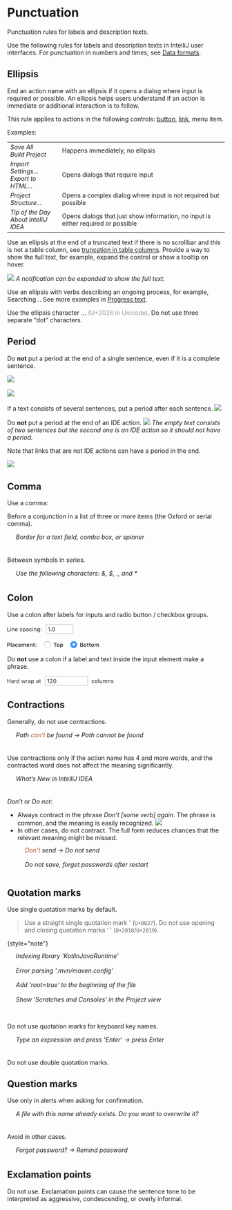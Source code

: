 <!-- Copyright 2000-2024 JetBrains s.r.o. and contributors. Use of this source code is governed by the Apache 2.0 license. -->

# Punctuation

<link-summary>Punctuation rules for labels and description texts.</link-summary>

Use the following rules for labels and description texts in IntelliJ user interfaces. For punctuation in numbers and times, see [Data formats](data_formats.md).

## Ellipsis
End an action name with an ellipsis if it opens a dialog where input is required or possible. An ellipsis helps users understand if an action is immediate or additional interaction is to follow.

<p>This rule applies to actions in the following controls: <a href="button.topic">button</a>, <a href="link.md">link</a>, menu item.</p>

<p>Examples:</p>
<table style="none">
<tr>
    <td>
        <i>Save All</i><br/>
        <i>Build Project</i>
    </td>
    <td>
        Happens immediately, no ellipsis
    </td>
</tr>
<tr>
    <td>
        <i>Import Settings…</i><br/>
        <i>Export to HTML…</i>
    </td>
    <td>
        Opens dialogs that require input
    </td>
</tr>
<tr>
    <td>
        <i>Project Structure…</i>
    </td>
    <td>
        Opens a complex dialog where input is not required but possible
    </td>
</tr>
<tr>
    <td>
        <i>Tip of the Day</i><br/>
        <i>About IntelliJ IDEA</i>
    </td>
    <td>
        Opens dialogs that just show information, no input is either required or possible
    </td>
</tr>
</table>

Use an ellipsis at the end of a truncated text if there is no scrollbar and this is not a table column, see [truncation in table columns](table.md#sizes-and-placement). Provide a way to show the full text, for example, expand the control or show a tooltip on hover.

![](2_01_truncated_text.png)
*A notification can be expanded to show the full text.*

Use an ellipsis with verbs describing an ongoing process, for example,  Searching… See more examples in [Progress text](progress_text.md).

Use the ellipsis character … <span style="color: #999999;">(U+2026 in Unicode)</span>. Do not use three separate “dot” characters.


## Period
Do **not** put a period at the end of a single sentence, even if it is a complete sentence.

![](1_01_no_period_1.png)

![](1_01_no_period_2.png)

If a text consists of several sentences, put a period after each sentence.
![](1_02_periods_several_sentences.png)

Do **not** put a period at the end of an IDE action.
![](1_03_periods_action.png)
*The empty text consists of two sentences but the second one is an IDE action so it should not have a period.*

<p>Note that links that are not IDE actions can have a period in the end.</p>

![](1_04_period_navigation_link.png)


## Comma
<p>Use a comma:</p>

Before a conjunction in a list of three or more items (the Oxford or serial comma).
<p style="margin: 0 0 36px 20px;"><i>Border for a text field, combo box, or spinner</i></p>

Between symbols in series.
<p style="margin: 0 0 36px 20px;"><i>Use the following characters: &, $, ., and *</i></p>



## Colon
Use a colon after labels for inputs and radio button / checkbox groups.

![](../../../images/ui/input_field/label_noun.png)

![](../../../images/ui/radiobutton/radio_example.png)

Do **not** use a colon if a label and text inside the input element make a phrase.

![](../../../images/ui/input_field/label_sentence.png)


## Contractions
Generally, do not use contractions.
<p style="margin: 0 0 36px 20px;">
<i>Path <span style="color: #C3481B;">can’t</span> be found → Path cannot be found</i>
</p>

Use contractions only if the action name has 4 and more words, and the contracted word does not affect the meaning significantly.
<p style="margin: 0 0 36px 20px;">
<i>What’s New in IntelliJ IDEA</i>
</p>

*Don’t* or *Do not*:
* Always contract in the phrase *Don’t [some verb] again*. The phrase is common, and the meaning is easily recognized.
  ![](3_01_dont_ask_again.png)
* In other cases, do not contract. The full form reduces chances that the relevant meaning might be missed.
<p style="margin: -10px 0 36px 41px; line-height: 240%;">
<i><span style="color: #C3481B;">Don’t</span> send → Do not send</i><br/>
<i>Do not save, forget passwords after restart</i>
</p>


## Quotation marks
Use single quotation marks by default.

> Use a straight single quotation mark ' (`U+0027`). Do not use opening and closing quotation marks ‘ ’ (`U+2018`/`U+2019`).
>
{style="note"}

<p style="margin: -10px 0 36px 20px; line-height: 240%;">
<i>Indexing library 'KotlinJavaRuntime'<br/>
Error parsing '.mvn/maven.config'<br/>
Add 'root=true' to the beginning of the file<br/>
Show 'Scratches and Consoles' in the Project view</i>
</p>

Do not use quotation marks for keyboard key names.
<p style="margin: 0 0 36px 20px;">
<i>Type an expression and press <span style="color: #C3481B;"><b>'</b></span>Enter<span style="color: #C3481B;"><b>'</b></span> → press Enter</i>
</p>

Do not use double quotation marks.


## Question marks
Use only in alerts when asking for confirmation.
<p style="margin: 0 0 36px 20px;">
<i>A file with this name already exists. Do you want to overwrite it?</i>
</p>

Avoid in other cases.
<p style="margin: 0 0 36px 20px;">
<i>Forgot password? → Remind password</i>
</p>


## Exclamation points
Do not use. Exclamation points can cause the sentence tone to be interpreted as aggressive, condescending, or overly informal.
